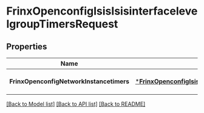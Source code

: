 # FrinxOpenconfigIsisIsisinterfacelevelgroupTimersRequest

## Properties
Name | Type | Description | Notes
------------ | ------------- | ------------- | -------------
**FrinxOpenconfigNetworkInstancetimers** | [***FrinxOpenconfigIsisIsisinterfacelevelgroupTimers**](frinx.openconfig.isis.isisinterfacelevelgroup.Timers.md) |  | [optional] [default to null]

[[Back to Model list]](../README.md#documentation-for-models) [[Back to API list]](../README.md#documentation-for-api-endpoints) [[Back to README]](../README.md)


